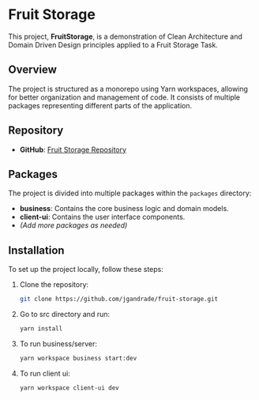 # Fruit Storage

This project, **FruitStorage**, is a demonstration of Clean Architecture and Domain Driven Design principles applied to a Fruit Storage Task.

## Overview

The project is structured as a monorepo using Yarn workspaces, allowing for better organization and management of code. It consists of multiple packages representing different parts of the application.

## Repository

- **GitHub**: [Fruit Storage Repository](https://github.com/jgandrade/fruit-storage)

## Packages

The project is divided into multiple packages within the `packages` directory:

- **business**: Contains the core business logic and domain models.
- **client-ui**: Contains the user interface components.
- *(Add more packages as needed)*

## Installation

To set up the project locally, follow these steps:

1. Clone the repository:

   ```bash
   git clone https://github.com/jgandrade/fruit-storage.git

2. Go to src directory and run:

   ```bash
   yarn install

3. To run business/server:

   ```bash
   yarn workspace business start:dev

4. To run client ui:

   ```bash
   yarn workspace client-ui dev
